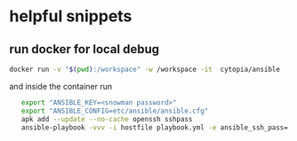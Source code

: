 # helpful snippets

## run docker for local debug

```bash
docker run -v "$(pwd):/workspace" -w /workspace -it  cytopia/ansible
```

and inside the container run

```bash
   export "ANSIBLE_KEY=<snowman password>"
   export "ANSIBLE_CONFIG=etc/ansible/ansible.cfg"
   apk add --update --no-cache openssh sshpass
   ansible-playbook -vvv -i hostfile playbook.yml -e ansible_ssh_pass='{{ lookup("env", "ANSIBLE_KEY") }}'
```